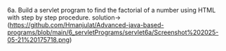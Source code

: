 6a. Build a servlet program to find the factorial of a number using HTML with step by step procedure.
solution->(https://github.com/Hmanjulat/Advanced-java-based-programs/blob/main/6_servletPrograms/servlet6a/Screenshot%202025-05-21%20175718.png)
